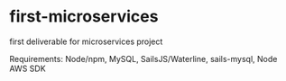 # first-microservices
first deliverable for microservices project


Requirements:
Node/npm, MySQL, SailsJS/Waterline, sails-mysql, Node AWS SDK
